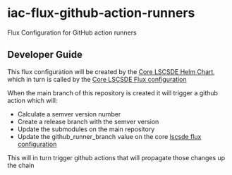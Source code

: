 # iac-flux-github-action-runners
Flux Configuration for GitHub action runners

## Developer Guide
This flux configuration will be created by the [Core LSCSDE Helm Chart](../../helm/lscsde-flux/), which in turn is called by the [Core LSCSDE Flux configuration](../lscsde/)

When the main branch of this repository is created it will trigger a github action which will:
* Calculate a semver version number
* Create a release branch with the semver version
* Update the submodules on the main repository
* Update the github_runner_branch value on the core [lscsde flux configuration](../lscsde)

This will in turn trigger github actions that will propagate those changes up the chain